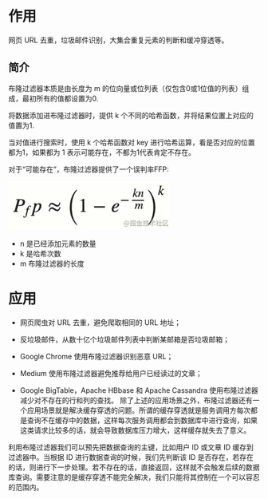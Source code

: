 # 作用

网页 URL 去重，垃圾邮件识别，大集合重复元素的判断和缓冲穿透等。

## 简介

布隆过滤器本质是由长度为 m 的位向量或位列表（仅包含0或1位值的列表）组成，最初所有的值都设置为0.

将数据添加进布隆过滤器时，提供 k 个不同的哈希函数，并将结果位置上对应的值置为1.

当对值进行搜索时，使用 k 个哈希函数对 key 进行哈希运算，看是否对应的位置都为1，如果都为 1 表示可能存在，不都为1代表肯定不存在。

对于“可能存在”，布隆过滤器提供了一个误判率FFP:

![img](..\img\16eba609871807ab~tplv-t2oaga2asx-watermark.awebp)

- n 是已经添加元素的数量
- k 是哈希次数
- m 布隆过滤器的长度

# 应用

- 网页爬虫对 URL 去重，避免爬取相同的 URL 地址；

- 反垃圾邮件，从数十亿个垃圾邮件列表中判断某邮箱是否垃圾邮箱；

- Google Chrome 使用布隆过滤器识别恶意 URL；

- Medium 使用布隆过滤器避免推荐给用户已经读过的文章；

- Google BigTable，Apache HBbase 和 Apache Cassandra 使用布隆过滤器减少对不存在的行和列的查找。 除了上述的应用场景之外，布隆过滤器还有一个应用场景就是解决缓存穿透的问题。所谓的缓存穿透就是服务调用方每次都是查询不在缓存中的数据，这样每次服务调用都会到数据库中进行查询，如果这类请求比较多的话，就会导致数据库压力增大，这样缓存就失去了意义。

利用布隆过滤器我们可以预先把数据查询的主键，比如用户 ID 或文章 ID 缓存到过滤器中。当根据 ID 进行数据查询的时候，我们先判断该 ID 是否存在，若存在的话，则进行下一步处理。若不存在的话，直接返回，这样就不会触发后续的数据库查询。需要注意的是缓存穿透不能完全解决，我们只能将其控制在一个可以容忍的范围内。
